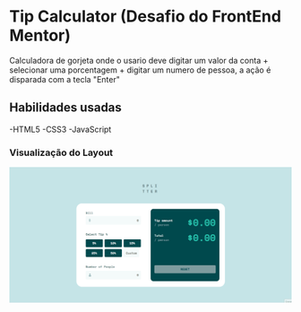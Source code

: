 # Tip Calculator (Desafio do FrontEnd Mentor)

Calculadora de gorjeta onde o usario deve digitar um valor da conta + selecionar uma porcentagem + digitar um numero de pessoa, a ação é disparada com a tecla "Enter"

## Habilidades usadas

-HTML5
-CSS3
-JavaScript

### Visualização do Layout
<img src="/layout/Tip-Calculator.gif">
